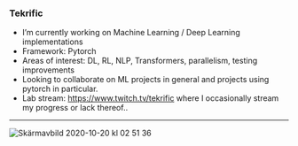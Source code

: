 ### Tekrific

 * I’m currently working on Machine Learning / Deep Learning implementations
 * Framework: Pytorch
 * Areas of interest: DL, RL, NLP, Transformers, parallelism, testing improvements
 * Looking to collaborate on ML projects in general and projects using pytorch in particular.
 * Lab stream: https://www.twitch.tv/tekrific where I occasionally stream my progress or lack thereof..
 ---
![Skärmavbild 2020-10-20 kl  02 51 36](https://user-images.githubusercontent.com/68393566/96527024-6899f980-127f-11eb-9d04-2b3b9a16acc4.png)
